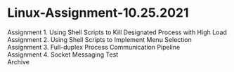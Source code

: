 # Linux-Assignment-10.25.2021
Assignment 1. Using Shell Scripts to Kill Designated Process with High Load  
Assignment 2. Using Shell Scripts to Implement Menu Selection  
Assignment 3. Full-duplex Process Communication Pipeline  
Assignment 4. Socket Messaging Test  
Archive
